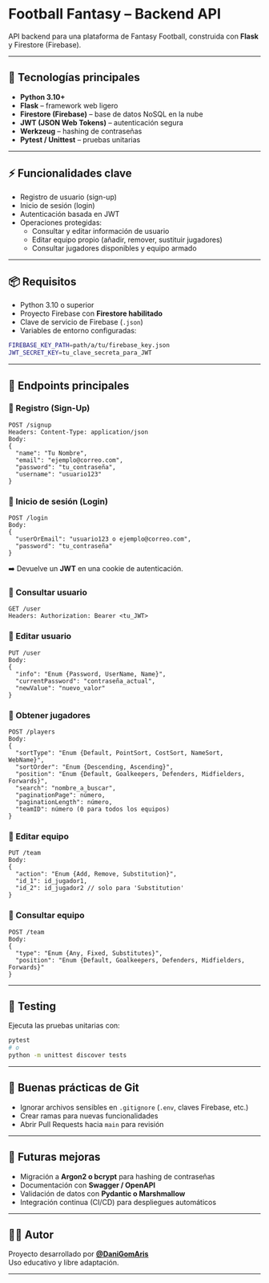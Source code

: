 # Football Fantasy – Backend API

API backend para una plataforma de Fantasy Football, construida con **Flask** y Firestore (Firebase).

---

## 🚀 Tecnologías principales
- **Python 3.10+**
- **Flask** – framework web ligero
- **Firestore (Firebase)** – base de datos NoSQL en la nube
- **JWT (JSON Web Tokens)** – autenticación segura
- **Werkzeug** – hashing de contraseñas
- **Pytest / Unittest** – pruebas unitarias

---

## ⚡ Funcionalidades clave
- Registro de usuario (sign-up)
- Inicio de sesión (login)
- Autenticación basada en JWT
- Operaciones protegidas:
  - Consultar y editar información de usuario
  - Editar equipo propio (añadir, remover, sustituir jugadores)
  - Consultar jugadores disponibles y equipo armado

---

## 📦 Requisitos
- Python 3.10 o superior
- Proyecto Firebase con **Firestore habilitado**
- Clave de servicio de Firebase (`.json`)
- Variables de entorno configuradas:

```bash
FIREBASE_KEY_PATH=path/a/tu/firebase_key.json
JWT_SECRET_KEY=tu_clave_secreta_para_JWT
```

---
## 📌 Endpoints principales

### 🔹 Registro (Sign-Up)

```
POST /signup
Headers: Content-Type: application/json
Body:
{
  "name": "Tu Nombre",
  "email": "ejemplo@correo.com",
  "password": "tu_contraseña",
  "username": "usuario123"
}
```

### 🔹 Inicio de sesión (Login)
```
POST /login
Body:
{
  "userOrEmail": "usuario123 o ejemplo@correo.com",
  "password": "tu_contraseña"
}
```
➡️ Devuelve un **JWT** en una cookie de autenticación.

### 🔹 Consultar usuario
```
GET /user
Headers: Authorization: Bearer <tu_JWT>
```

### 🔹 Editar usuario
```
PUT /user
Body:
{
  "info": "Enum {Password, UserName, Name}",
  "currentPassword": "contraseña_actual",
  "newValue": "nuevo_valor"
}
```

### 🔹 Obtener jugadores
```
POST /players
Body:
{
  "sortType": "Enum {Default, PointSort, CostSort, NameSort, WebName}",
  "sortOrder": "Enum {Descending, Ascending}",
  "position": "Enum {Default, Goalkeepers, Defenders, Midfielders, Forwards}",
  "search": "nombre_a_buscar",
  "paginationPage": número,
  "paginationLength": número,
  "teamID": número (0 para todos los equipos)
}
```

### 🔹 Editar equipo
```
PUT /team
Body:
{
  "action": "Enum {Add, Remove, Substitution}",
  "id_1": id_jugador1,
  "id_2": id_jugador2 // solo para 'Substitution'
}
```

### 🔹 Consultar equipo
```
POST /team
Body:
{
  "type": "Enum {Any, Fixed, Substitutes}",
  "position": "Enum {Default, Goalkeepers, Defenders, Midfielders, Forwards}"
}
```

---

## 🧪 Testing
Ejecuta las pruebas unitarias con:

```bash
pytest
# o
python -m unittest discover tests
```

---

## 📌 Buenas prácticas de Git
- Ignorar archivos sensibles en `.gitignore` (`.env`, claves Firebase, etc.)
- Crear ramas para nuevas funcionalidades
- Abrir Pull Requests hacia `main` para revisión

---

## 🚀 Futuras mejoras
- Migración a **Argon2 o bcrypt** para hashing de contraseñas
- Documentación con **Swagger / OpenAPI**
- Validación de datos con **Pydantic o Marshmallow**
- Integración continua (CI/CD) para despliegues automáticos

---

## 👨‍💻 Autor
Proyecto desarrollado por **[@DaniGomAris](https://github.com/DaniGomAris)**  
Uso educativo y libre adaptación.

---
